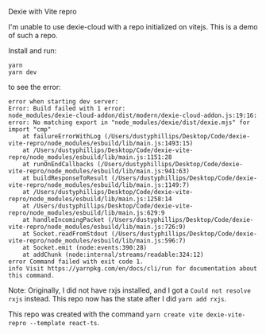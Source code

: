 Dexie with Vite repro

I'm unable to use dexie-cloud with a repo initialized on vitejs. This is a demo of such a repo.

Install and run:

```
yarn
yarn dev
```

to see the error:

```
error when starting dev server:
Error: Build failed with 1 error:
node_modules/dexie-cloud-addon/dist/modern/dexie-cloud-addon.js:19:16: error: No matching export in "node_modules/dexie/dist/dexie.mjs" for import "cmp"
    at failureErrorWithLog (/Users/dustyphillips/Desktop/Code/dexie-vite-repro/node_modules/esbuild/lib/main.js:1493:15)
    at /Users/dustyphillips/Desktop/Code/dexie-vite-repro/node_modules/esbuild/lib/main.js:1151:28
    at runOnEndCallbacks (/Users/dustyphillips/Desktop/Code/dexie-vite-repro/node_modules/esbuild/lib/main.js:941:63)
    at buildResponseToResult (/Users/dustyphillips/Desktop/Code/dexie-vite-repro/node_modules/esbuild/lib/main.js:1149:7)
    at /Users/dustyphillips/Desktop/Code/dexie-vite-repro/node_modules/esbuild/lib/main.js:1258:14
    at /Users/dustyphillips/Desktop/Code/dexie-vite-repro/node_modules/esbuild/lib/main.js:629:9
    at handleIncomingPacket (/Users/dustyphillips/Desktop/Code/dexie-vite-repro/node_modules/esbuild/lib/main.js:726:9)
    at Socket.readFromStdout (/Users/dustyphillips/Desktop/Code/dexie-vite-repro/node_modules/esbuild/lib/main.js:596:7)
    at Socket.emit (node:events:390:28)
    at addChunk (node:internal/streams/readable:324:12)
error Command failed with exit code 1.
info Visit https://yarnpkg.com/en/docs/cli/run for documentation about this command.
```

Note: Originally, I did not have rxjs installed, and I got a `Could not resolve rxjs` instead.
This repo now has the state after I did `yarn add rxjs`.

This repo was created with the command `yarn create vite dexie-vite-repro --template react-ts`.
